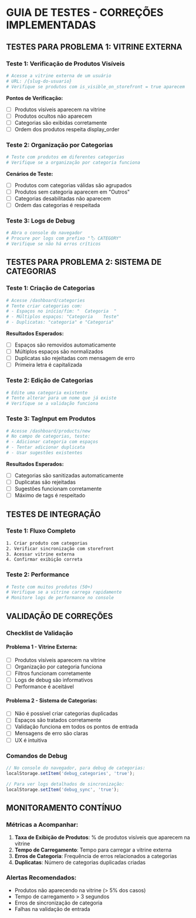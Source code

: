# GUIA DE TESTES - CORREÇÕES IMPLEMENTADAS

## TESTES PARA PROBLEMA 1: VITRINE EXTERNA

### Teste 1: Verificação de Produtos Visíveis
```bash
# Acesse a vitrine externa de um usuário
# URL: /{slug-do-usuario}
# Verifique se produtos com is_visible_on_storefront = true aparecem
```

**Pontos de Verificação:**
- [ ] Produtos visíveis aparecem na vitrine
- [ ] Produtos ocultos não aparecem
- [ ] Categorias são exibidas corretamente
- [ ] Ordem dos produtos respeita display_order

### Teste 2: Organização por Categorias
```bash
# Teste com produtos em diferentes categorias
# Verifique se a organização por categoria funciona
```

**Cenários de Teste:**
- [ ] Produtos com categorias válidas são agrupados
- [ ] Produtos sem categoria aparecem em "Outros"
- [ ] Categorias desabilitadas não aparecem
- [ ] Ordem das categorias é respeitada

### Teste 3: Logs de Debug
```bash
# Abra o console do navegador
# Procure por logs com prefixo "🏷️ CATEGORY"
# Verifique se não há erros críticos
```

## TESTES PARA PROBLEMA 2: SISTEMA DE CATEGORIAS

### Teste 1: Criação de Categorias
```bash
# Acesse /dashboard/categories
# Tente criar categorias com:
# - Espaços no início/fim: "  Categoria  "
# - Múltiplos espaços: "Categoria    Teste"
# - Duplicatas: "categoria" e "Categoria"
```

**Resultados Esperados:**
- [ ] Espaços são removidos automaticamente
- [ ] Múltiplos espaços são normalizados
- [ ] Duplicatas são rejeitadas com mensagem de erro
- [ ] Primeira letra é capitalizada

### Teste 2: Edição de Categorias
```bash
# Edite uma categoria existente
# Tente alterar para um nome que já existe
# Verifique se a validação funciona
```

### Teste 3: TagInput em Produtos
```bash
# Acesse /dashboard/products/new
# No campo de categorias, teste:
# - Adicionar categoria com espaços
# - Tentar adicionar duplicata
# - Usar sugestões existentes
```

**Resultados Esperados:**
- [ ] Categorias são sanitizadas automaticamente
- [ ] Duplicatas são rejeitadas
- [ ] Sugestões funcionam corretamente
- [ ] Máximo de tags é respeitado

## TESTES DE INTEGRAÇÃO

### Teste 1: Fluxo Completo
```bash
1. Criar produto com categorias
2. Verificar sincronização com storefront
3. Acessar vitrine externa
4. Confirmar exibição correta
```

### Teste 2: Performance
```bash
# Teste com muitos produtos (50+)
# Verifique se a vitrine carrega rapidamente
# Monitore logs de performance no console
```

## VALIDAÇÃO DE CORREÇÕES

### Checklist de Validação

#### Problema 1 - Vitrine Externa:
- [ ] Produtos visíveis aparecem na vitrine
- [ ] Organização por categoria funciona
- [ ] Filtros funcionam corretamente
- [ ] Logs de debug são informativos
- [ ] Performance é aceitável

#### Problema 2 - Sistema de Categorias:
- [ ] Não é possível criar categorias duplicadas
- [ ] Espaços são tratados corretamente
- [ ] Validação funciona em todos os pontos de entrada
- [ ] Mensagens de erro são claras
- [ ] UX é intuitiva

### Comandos de Debug

```javascript
// No console do navegador, para debug de categorias:
localStorage.setItem('debug_categories', 'true');

// Para ver logs detalhados de sincronização:
localStorage.setItem('debug_sync', 'true');
```

## MONITORAMENTO CONTÍNUO

### Métricas a Acompanhar:
1. **Taxa de Exibição de Produtos**: % de produtos visíveis que aparecem na vitrine
2. **Tempo de Carregamento**: Tempo para carregar a vitrine externa
3. **Erros de Categoria**: Frequência de erros relacionados a categorias
4. **Duplicatas**: Número de categorias duplicadas criadas

### Alertas Recomendados:
- Produtos não aparecendo na vitrine (> 5% dos casos)
- Tempo de carregamento > 3 segundos
- Erros de sincronização de categoria
- Falhas na validação de entrada